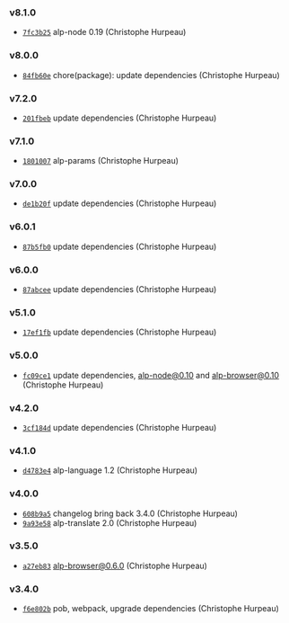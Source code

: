 ### v8.1.0

- [`7fc3b25`](https://github.com/alpjs/alp/commit/7fc3b257949a1f479fbf516861b622d54b07608f) alp-node 0.19 (Christophe Hurpeau)

### v8.0.0

- [`84fb60e`](https://github.com/alpjs/alp/commit/84fb60ecf74ae57324cf30de75756a8fe65753fa) chore(package): update dependencies (Christophe Hurpeau)

### v7.2.0

- [`201fbeb`](https://github.com/alpjs/alp/commit/201fbeb2516a279ac62d7f5b3a96b07c29b03d25) update dependencies (Christophe Hurpeau)

### v7.1.0

- [`1801007`](https://github.com/alpjs/alp/commit/1801007274c30831e6b8a7682062953440664c82) alp-params (Christophe Hurpeau)

### v7.0.0

- [`de1b20f`](https://github.com/alpjs/alp/commit/de1b20fe617f9134a2017ff56278ce563ecc745d) update dependencies (Christophe Hurpeau)

### v6.0.1

- [`87b5fb0`](https://github.com/alpjs/alp/commit/87b5fb0ac3f9f87e7034e384bd3f721676a28760) update dependencies (Christophe Hurpeau)

### v6.0.0

- [`87abcee`](https://github.com/alpjs/alp/commit/87abceeba34c6a3128907ae22d45d13fa905b732) update dependencies (Christophe Hurpeau)

### v5.1.0

- [`17ef1fb`](https://github.com/alpjs/alp/commit/17ef1fbb8d4808002ab1d924861738c876088217) update dependencies (Christophe Hurpeau)

### v5.0.0

- [`fc09ce1`](https://github.com/alpjs/alp/commit/fc09ce105cadc5dc23a4c01c0afa0b03b17beade) update dependencies, alp-node@0.10 and alp-browser@0.10 (Christophe Hurpeau)

### v4.2.0

- [`3cf184d`](https://github.com/alpjs/alp/commit/3cf184db008279078f1f7048ee44a5d9552a149f) update dependencies (Christophe Hurpeau)

### v4.1.0

- [`d4783e4`](https://github.com/alpjs/alp/commit/d4783e4b3cf4ddb657503dcb88964b1c159c2255) alp-language 1.2 (Christophe Hurpeau)

### v4.0.0

- [`608b9a5`](https://github.com/alpjs/alp/commit/608b9a5250aab72aa0b9731b4438264eee8bbd90) changelog bring back 3.4.0 (Christophe Hurpeau)
- [`9a93e58`](https://github.com/alpjs/alp/commit/9a93e5808081cb5391edc3feb848e233218147bc) alp-translate 2.0 (Christophe Hurpeau)

### v3.5.0

- [`a27eb83`](https://github.com/alpjs/alp/commit/a27eb83f3f3e03d00b2611d6e8fdb07fce24e757) alp-browser@0.6.0 (Christophe Hurpeau)

### v3.4.0

- [`f6e802b`](https://github.com/alpjs/alp/commit/f6e802b73bc606abecb5542f193ebeca37eba64b) pob, webpack, upgrade dependencies (Christophe Hurpeau)
